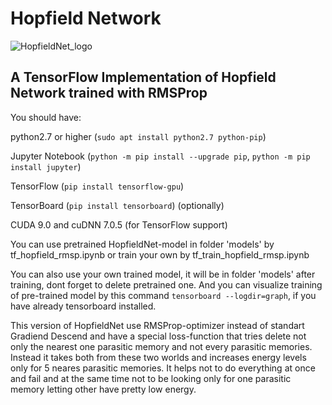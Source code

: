 # Hopfield Network
![HopfieldNet_logo](https://raw.githubusercontent.com/vadimfedulov321/HopfieldNet_rmsp/master/logo/index.jpg)
## A TensorFlow Implementation of Hopfield Network trained with RMSProp

You should have:

python2.7 or higher (`sudo apt install python2.7 python-pip`)

Jupyter Notebook (`python -m pip install --upgrade pip`, `python -m pip install jupyter`)

TensorFlow (`pip install tensorflow-gpu`)

TensorBoard (`pip install tensorboard`) (optionally)

CUDA 9.0 and cuDNN 7.0.5 (for TensorFlow support)

You can use pretrained HopfieldNet-model in folder 'models' by tf_hopfield_rmsp.ipynb or train your own by tf_train_hopfield_rmsp.ipynb

You can also use your own trained model, it will be in folder 'models' after training, dont forget to delete pretrained one. And you can visualize training of pre-trained model by this command `tensorboard --logdir=graph`, if you have already tensorboard installed.

This version of HopfieldNet use RMSProp-optimizer instead of standart Gradiend Descend and have a special loss-function that tries delete not only the nearest one parasitic memory and not every parasitic memories. Instead it takes both from these two worlds and increases energy levels only for 5 neares parasitic memories. It helps not to do everything at once and fail and at the same time not to be looking only for one parasitic memory letting other have pretty low energy.
